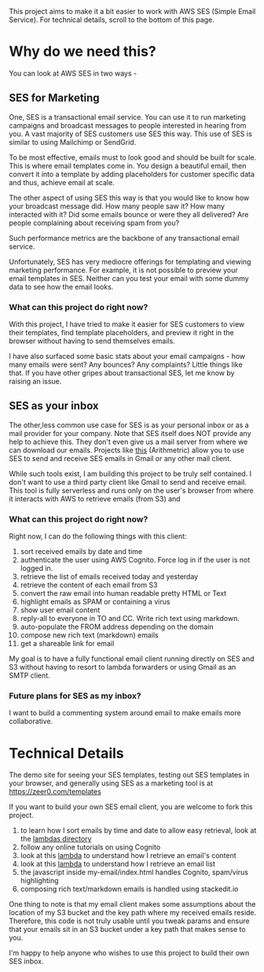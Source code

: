 This project aims to make it a bit easier to work with AWS SES (Simple Email Service). For technical details, scroll to the bottom of this page.

# Why do we need this?

You can look at AWS SES in two ways -

## SES for Marketing
One, SES is a transactional email service. You can use it to run marketing campaigns and broadcast messages to people interested in hearing from you. A vast majority of SES customers use SES this way. This use of SES is similar to using Mailchimp or SendGrid. 

To be most effective, emails must to look good and should be built for scale. This is where email templates come in. You design a beautiful email, then convert it into a template by adding placeholders for customer specific data and thus, achieve email at scale. 

The other aspect of using SES this way is that you would like to know how your broadcast message did. How many people saw it? How many interacted with it? Did some emails bounce or were they all delivered? Are people complaining about receiving spam from you?

Such performance metrics are the backbone of any transactional email service.

Unfortunately, SES has very mediocre offerings for templating and viewing marketing performance. For example, it is not possible to preview your email templates in SES. Neither can you test your email with some dummy data to see how the email looks.

### What can this project do right now?
With this project, I have tried to make it easier for SES customers to view their templates, find template placeholders, and preview it right in the browser without having to send themselves emails.

I have also surfaced some basic stats about your email campaigns - how many emails were sent? Any bounces? Any complaints? Little things like that. If you have other gripes about transactional SES, let me know by raising an issue.

## SES as your inbox

The other,less common use case for SES is as your personal inbox or as a mail provider for your company. Note that SES itself does NOT provide any help to achieve this. They don't even give us a mail server from where we can download our emails. Projects like [this](https://github.com/arithmetric/aws-lambda-ses-forwarder) (Arithmetric) allow you to use SES to send and receive SES emails in Gmail or any other mail client.

While such tools exist, I am building this project to be truly self contained. I don't want to use a third party client like Gmail to send and receive email. This tool is fully serverless and runs only on the user's browser from where it interacts with AWS to retrieve emails (from S3) and 

### What can this project do right now?

Right now, I can do the following things with this client:

1. sort received emails by date and time
2. authenticate the user using AWS Cognito. Force log in if the user is not logged in.
3. retrieve the list of emails received today and yesterday
4. retrieve the content of each email from S3
5. convert the raw email into human readable pretty HTML or Text
6. highlight emails as SPAM or containing a virus
7. show user email content
8. reply-all to everyone in TO and CC. Write rich text using markdown.
9. auto-populate the FROM address depending on the domain
10. compose new rich text (markdown) emails
11. get a shareable link for email


My goal is to have a fully functional email client running directly on SES and S3 without having to resort to lambda forwarders or using Gmail as an SMTP client.

### Future plans for SES as my inbox?

I want to build a commenting system around email to make emails more collaborative.

# Technical Details

The demo site for seeing your SES templates, testing out SES templates in your browser, and generally using SES as a marketing tool is at https://zeer0.com/templates

If you want to build your own SES email client, you are welcome to fork this project.
1. to learn how I sort emails by time and date to allow easy retrieval, look at the [lambdas directory](https://github.com/saiorama/ses-email-client/tree/master/lambdas)
2. follow any online tutorials on using Cognito
3. look at this [lambda](https://github.com/saiorama/ses-email-client/blob/master/lambdas/get-eml-contents.js) to understand how I retrieve an email's content
4. look at this [lambda](https://github.com/saiorama/ses-email-client/blob/master/lambdas/get-eml-file-ids-s3.js) to understand how I retrieve an email list
5. the javascript inside my-email/index.html handles Cognito, spam/virus highlighting
6. composing rich text/markdown emails is handled using stackedit.io

One thing to note is that my email client makes some assumptions about the location of my S3 bucket and the key path where my received emails reside. Therefore, this code is not truly usable until you tweak params and ensure that your emails sit in an S3 bucket under a key path that makes sense to you.

I'm happy to help anyone who wishes to use this project to build their own SES inbox.
